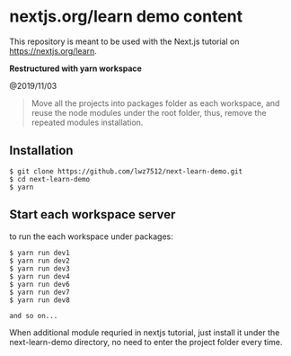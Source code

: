 # nextjs.org/learn demo content

This repository is meant to be used with the Next.js tutorial on https://nextjs.org/learn.

**Restructured with yarn workspace**

@2019/11/03


> Move all the projects into packages folder as each workspace, and reuse the node modules under the root folder, thus, remove the repeated modules installation.


## Installation

```
$ git clone https://github.com/lwz7512/next-learn-demo.git
$ cd next-learn-demo
$ yarn
```

## Start each workspace server

to run the each workspace under packages:

```
$ yarn run dev1
$ yarn run dev2
$ yarn run dev3
$ yarn run dev4
$ yarn run dev6
$ yarn run dev7
$ yarn run dev8

and so on...
```

When additional module requried in nextjs tutorial, just install it under the next-learn-demo directory, no need to enter the project folder every time.

